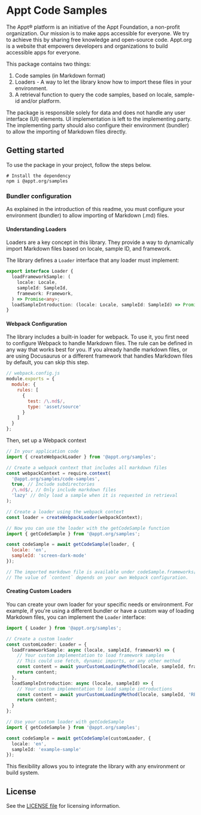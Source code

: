 # Appt Code Samples

The Appt® platform is an initiative of the Appt Foundation, a non-profit organization. Our mission is to make apps
accessible for everyone. We try to achieve this by sharing free knowledge and open-source code. Appt.org is a website
that empowers developers and organizations to build accessible apps for everyone.

This package contains two things:

1. Code samples (in Markdown format)
2. Loaders - A way to let the library know how to import these files in your environment.
3. A retrieval function to query the code samples, based on locale, sample-id and/or platform.

The package is responsible solely for data and does not handle any user interface (UI) elements. UI
implementation is left to the implementing party. The implementing party should also configure their environment
(bundler) to allow the importing of Markdown files directly.

## Getting started

To use the package in your project, follow the steps below.

```shell
# Install the dependency
npm i @appt.org/samples
```

### Bundler configuration

As explained in the introduction of this readme, you must configure your environment (bundler) to allow importing
of Markdown (.md) files.

#### Understanding Loaders

Loaders are a key concept in this library. They provide a way to dynamically import Markdown files based on locale,
sample ID, and framework.

The library defines a `Loader` interface that any loader must implement:

```typescript
export interface Loader {
  loadFrameworkSample: (
    locale: Locale,
    sampleId: SampleId,
    framework: Framework,
  ) => Promise<any>;
  loadSampleIntroduction: (locale: Locale, sampleId: SampleId) => Promise<any>;
}
```

#### Webpack Configuration

The library includes a built-in loader for webpack. To use it, you first need to configure Webpack to handle Markdown
files. The rule can be defined in any way that works best for you. If you already handle markdown files, or are using
Docusaurus or a different framework that handles Markdown files by default, you can skip this step.

```javascript
// webpack.config.js
module.exports = {
  module: {
    rules: [
      {
        test: /\.md$/,
        type: 'asset/source'
      }
    ]
  }
};
```

Then, set up a Webpack context

```javascript
// In your application code
import { createWebpackLoader } from '@appt.org/samples';

// Create a webpack context that includes all markdown files
const webpackContext = require.context(
  '@appt.org/samples/code-samples',
  true, // Include subdirectories
  /\.md$/, // Only include markdown files
  'lazy' // Only load a sample when it is requested in retrieval
);

// Create a loader using the webpack context
const loader = createWebpackLoader(webpackContext);

// Now you can use the loader with the getCodeSample function
import { getCodeSample } from '@appt.org/samples';

const codeSample = await getCodeSample(loader, {
  locale: 'en',
  sampleId: 'screen-dark-mode'
});

// The imported markdown file is available under codeSample.frameworks[framework].content.
// The value of `content` depends on your own Webpack configuration.
```

#### Creating Custom Loaders

You can create your own loader for your specific needs or environment. For example, if you're using a different bundler
or have a custom way of loading Markdown files, you can implement the `Loader` interface:

```typescript
import { Loader } from '@appt.org/samples';

// Create a custom loader
const customLoader: Loader = {
  loadFrameworkSample: async (locale, sampleId, framework) => {
    // Your custom implementation to load framework samples
    // This could use fetch, dynamic imports, or any other method
    const content = await yourCustomLoadingMethod(locale, sampleId, framework);
    return content;
  },
  loadSampleIntroduction: async (locale, sampleId) => {
    // Your custom implementation to load sample introductions
    const content = await yourCustomLoadingMethod(locale, sampleId, 'README');
    return content;
  }
};

// Use your custom loader with getCodeSample
import { getCodeSample } from '@appt.org/samples';

const codeSample = await getCodeSample(customLoader, {
  locale: 'en',
  sampleId: 'example-sample'
});
```

This flexibility allows you to integrate the library with any environment or build system.

## License

See the [LICENSE file](./LICENSE) for licensing information.

